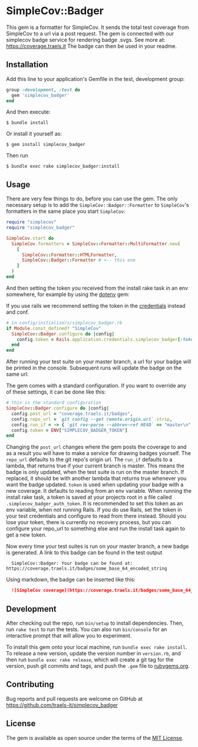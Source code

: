 # SimpleCov::Badger
This gem is a formatter for SimpleCov. It sends the total test coverage from SimpleCov to a url via a post request.
The gem is connected with our simplecov badge service for rendering badge .svgs. See more at: https://coverage.traels.it
The badge can then be used in your readme.

## Installation

Add this line to your application's Gemfile in the test, development group:

```ruby
group :development, :test do
  gem 'simplecov_badger'
end
```

And then execute:

    $ bundle install

Or install it yourself as:

    $ gem install simplecov_badger

Then run

    $ bundle exec rake simplecov_badger:install

## Usage

There are very few things to do, before you can use the gem. The only necessary setup is to add the `SimpleCov::Badger::Formatter` to `SimpleCov`'s formatters in the same place you start `SimpleCov`:

```ruby
require "simplecov"
require "simplecov_badger"

SimpleCov.start do
  SimpleCov.formatters = SimpleCov::Formatter::MultiFormatter.new(
    [
      SimpleCov::Formatter::HTMLFormatter,
      SimpleCov::Badger::Formatter # <-- this one
    ]
  )
end
```

And then setting the token you received from the install rake task in an env somewhere, for example by using the [dotenv](https://rubygems.org/gems/dotenv) gem:

If you use rails we recommend setting the token in the [credentials](https://guides.rubyonrails.org/security.html#custom-credentials) instead and conf.
```ruby
# in config/initializers/simplecov_badger.rb
if Module.const_defined? "SimpleCov"
  SimpleCov::Badger.configure do |config|
    config.token = Rails.application.credentials.simplecov_badger[:token]
  end
end
```

After running your test suite on your master branch, a url for your badge will be printed in the console.
Subsequent runs will update the badge on the same url.

The gem comes with a standard configuration. If you want to override any of these settings, it can be done like this:

```ruby
# this is the standard configuration
SimpleCov::Badger.configure do |config|
  config.post_url = "coverage.traels.it/badges",
  config.repo_url = `git config --get remote.origin.url`.strip,
  config.run_if = -> { `git rev-parse --abbrev-ref HEAD` == "master\n" }
  config.token = ENV["SIMPLECOV_BADGER_TOKEN"]
end
```
Changing the `post_url` changes where the gem posts the coverage to and as a result you will have to make a service for drawing badges yourself.
The `repo_url` defaults to the git repo's origin url.
The `run_if` defaults to a lambda, that returns true if your current branch is master. This means the badge is only updated, when the test suite is run on the master branch. If replaced, it should be with another lambda that returns true whenever you want the badge updated.
`token` is used when updating your badge with a new coverage. It defaults to reading from an env variable. When running the install rake task, a token is saved at your projects root in a file called `.simplecov_badger_auth_token`. It is recommended to set this token as an env variable, when not running Rails. If you do use Rails, set the token in your test credentials and configure to read from there instead. Should you lose your token, there is currently no recovery process, but you can configure your repo_url to something else and run the install task again to get a new token.

Now every time your test suites is run on your master branch, a new badge is generated. A link to this badge can be found in the test output
```shell
  SimpleCov::Badger: Your badge can be found at: https://coverage.traels.it/badges/some_base_64_encoded_string
```
Using markdown, the badge can be inserted like this:
```markdown
  ![SimpleCov coverage](https://coverage.traels.it/badges/some_base_64_encoded_string)
```


## Development

After checking out the repo, run `bin/setup` to install dependencies. Then, run `rake test` to run the tests. You can also run `bin/console` for an interactive prompt that will allow you to experiment.

To install this gem onto your local machine, run `bundle exec rake install`. To release a new version, update the version number in `version.rb`, and then run `bundle exec rake release`, which will create a git tag for the version, push git commits and tags, and push the `.gem` file to [rubygems.org](https://rubygems.org).

## Contributing

Bug reports and pull requests are welcome on GitHub at https://github.com/traels-it/simplecov_badger


## License

The gem is available as open source under the terms of the [MIT License](https://opensource.org/licenses/MIT).
